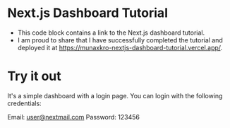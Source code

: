 # **Next.js Dashboard Tutorial**

- This code block contains a link to the Next.js dashboard tutorial.
- I am proud to share that I have successfully completed the tutorial and deployed it at https://munaxkro-nextjs-dashboard-tutorial.vercel.app/.

# **Try it out**

It's a simple dashboard with a login page. You can login with the following credentials:

Email: user@nextmail.com
Password: 123456
